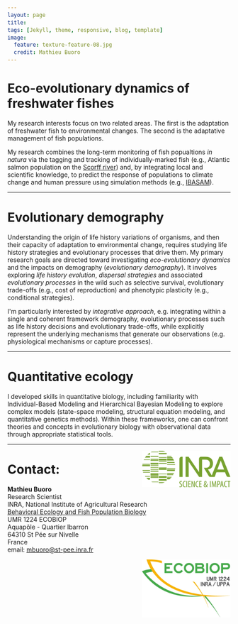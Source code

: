 ```yaml
---
layout: page
title: 
tags: [Jekyll, theme, responsive, blog, template]
image:
  feature: texture-feature-08.jpg
  credit: Mathieu Buoro
---
```


# Eco-evolutionary dynamics of freshwater fishes  

My research interests focus on two related areas. The first is the adaptation of freshwater fish to environmental changes. The second is the adaptative management of fish populations.

My research combines the long-term monitoring of fish popualtions *in natura* via the tagging and tracking of individually-marked fish (e.g., Atlantic salmon population on the [Scorff river](https://www6.inra.fr/ore-pfc/Sites-d-etudes/Scorff)) and, by integrating local and scientific knowledge, to predict the response of populations to climate change and human pressure using  simulation methods (e.g., [IBASAM](https://github.com/Ibasam)). 

---

# Evolutionary demography

Understanding the origin of life history variations of organisms, and then their capacity of adaptation to environmental change, requires studying life history strategies and evolutionary processes that drive them. My primary research goals are directed toward investigating _eco-evolutionary dynamics_ and the impacts on demography (_evolutionary demography_). It involves exploring _life history evolution_, _dispersal strategies_ and associated _evolutionary processes_ in the wild such as selective survival, evolutionary trade-offs (e.g., cost of reproduction) and phenotypic plasticity (e.g., conditional strategies).  


I'm particularly interested by _integrative approach_, e.g. integrating within a single and coherent framework demography, evolutionary processes such as life history decisions and evolutionary trade-offs, while explicitly represent the underlying mechanisms that generate our observations (e.g. physiological mechanisms or capture processes).  

---

# Quantitative ecology  

I developed skills in quantitative biology, including familiarity with Individual-Based Modeling and Hierarchical Bayesian Modeling to explore complex models (state-space modeling, structural equation modeling, and quantitative genetics methods). Within these frameworks, one can confront theories and concepts in evolutionary biology with observational data through appropriate statistical tools.  

---

<img align="right" src="/images/inra.jpg" style="width: 200px;"/>  


# Contact:
__Mathieu Buoro__  
Research Scientist  
INRA, National Institute of Agricultural Research  
[Behavioral Ecology and Fish Population Biology](http://www6.bordeaux-aquitaine.inra.fr/st_pee_eng/UMR-Ecobiop)  
UMR 1224 ECOBIOP  
Aquapôle - Quartier Ibarron  
64310 St Pée sur Nivelle  
France    
email: <mbuoro@st-pee.inra.fr>

<img align="right" src="/images/ecobiop.jpg" style="width: 200px;"/>

